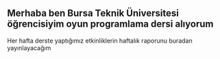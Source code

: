 ## Merhaba ben Bursa Teknik Üniversitesi öğrencisiyim oyun programlama dersi alıyorum
Her hafta derste yaptığımız etkinliklerin haftalık raporunu buradan yayınlayacağım
